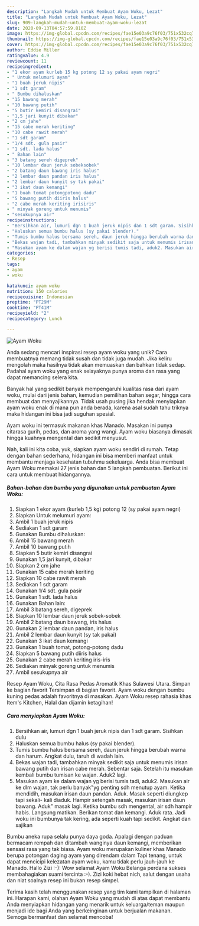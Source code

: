 ```yaml
---
description: "Langkah Mudah untuk Membuat Ayam Woku, Lezat"
title: "Langkah Mudah untuk Membuat Ayam Woku, Lezat"
slug: 909-langkah-mudah-untuk-membuat-ayam-woku-lezat
date: 2020-09-13T04:57:59.810Z
image: https://img-global.cpcdn.com/recipes/fae15e03a9c76f03/751x532cq70/ayam-woku-foto-resep-utama.jpg
thumbnail: https://img-global.cpcdn.com/recipes/fae15e03a9c76f03/751x532cq70/ayam-woku-foto-resep-utama.jpg
cover: https://img-global.cpcdn.com/recipes/fae15e03a9c76f03/751x532cq70/ayam-woku-foto-resep-utama.jpg
author: Eddie Miller
ratingvalue: 4.9
reviewcount: 11
recipeingredient:
- "1 ekor ayam kurleb 15 kg potong 12 sy pakai ayam negri"
- " Untuk melumuri ayam"
- "1 buah jeruk nipis"
- "1 sdt garam"
- " Bumbu dihaluskan"
- "15 bawang merah"
- "10 bawang putih"
- "5 butir kemiri disangrai"
- "1,5 jari kunyit dibakar"
- "2 cm jahe"
- "15 cabe merah keriting"
- "10 cabe rawit merah"
- "1 sdt garam"
- "1/4 sdt. gula pasir"
- "1 sdt. lada halus"
- " Bahan lain"
- "3 batang sereh digeprek"
- "10 lembar daun jeruk sobeksobek"
- "2 batang daun bawang iris halus"
- "2 lembar daun pandan iris halus"
- "2 lembar daun kunyit sy tak pakai"
- "3 ikat daun kemangi"
- "1 buah tomat potongpotong dadu"
- "5 bawang putih diiris halus"
- "2 cabe merah keriting irisiris"
- " minyak goreng untuk menumis"
- "sesukupnya air"
recipeinstructions:
- "Bersihkan air, lumuri dgn 1 buah jeruk nipis dan 1 sdt garam. Sisihkan dulu"
- "Haluskan semua bumbu halus (sy pakai blender)."
- "Tumis bumbu halus bersama sereh, daun jeruk hingga berubah warna dan harum. Angkat dulu, taruh di wadah lain."
- "Bekas wajan tadi, tambahkan minyak sedikit saja untuk menumis irisan bawang putih dan irisan cabe merah. Sebentar saja. Setelah itu masukan kembali bumbu tumisan ke wajan. Aduk2 lagi."
- "Masukan ayam ke dalam wajan yg berisi tumis tadi, aduk2. Masukan air ke dlm wajan, tak perlu banyak&#34;yg penting sdh menutup ayam. Ketika mendidih, masukan irisan daun pandan. Aduk. Masak seperti diungkep tapi sekali- kali diaduk. Hampir setengah masak, masukan irisan daun bawang. Aduk&#34; masak lagi. Ketika bumbu sdh mengental, air sdh hampir habis. Langsung matikan. Berikan tomat dan kemangi. Aduk rata. Jadi woku ini bumbunya tak kering, ada seperti kuah tapi sedikit. Angkat dan sajikan"
categories:
- Resep
tags:
- ayam
- woku

katakunci: ayam woku 
nutrition: 150 calories
recipecuisine: Indonesian
preptime: "PT29M"
cooktime: "PT41M"
recipeyield: "2"
recipecategory: Lunch

---
```



![Ayam Woku](https://img-global.cpcdn.com/recipes/fae15e03a9c76f03/751x532cq70/ayam-woku-foto-resep-utama.jpg)

Anda sedang mencari inspirasi resep ayam woku yang unik? Cara membuatnya memang tidak susah dan tidak juga mudah. Jika keliru mengolah maka hasilnya tidak akan memuaskan dan bahkan tidak sedap. Padahal ayam woku yang enak selayaknya punya aroma dan rasa yang dapat memancing selera kita.

Banyak hal yang sedikit banyak mempengaruhi kualitas rasa dari ayam woku, mulai dari jenis bahan, kemudian pemilihan bahan segar, hingga cara membuat dan menyajikannya. Tidak usah pusing jika hendak menyiapkan ayam woku enak di mana pun anda berada, karena asal sudah tahu triknya maka hidangan ini bisa jadi suguhan spesial.

Ayam woku ini termasuk makanan khas Manado. Masakan ini punya citarasa gurih, pedas, dan aroma yang wangi. Ayam woku biasanya dimasak hingga kuahnya mengental dan sedikit menyusut.


Nah, kali ini kita coba, yuk, siapkan ayam woku sendiri di rumah. Tetap dengan bahan sederhana, hidangan ini bisa memberi manfaat untuk membantu menjaga kesehatan tubuhmu sekeluarga. Anda bisa membuat Ayam Woku memakai 27 jenis bahan dan 5 langkah pembuatan. Berikut ini cara untuk membuat hidangannya.

<!--inarticleads1-->

##### Bahan-bahan dan bumbu yang digunakan untuk pembuatan Ayam Woku:

1. Siapkan 1 ekor ayam (kurleb 1,5 kg) potong 12 (sy pakai ayam negri)
1. Siapkan  Untuk melumuri ayam:
1. Ambil 1 buah jeruk nipis
1. Sediakan 1 sdt garam
1. Gunakan  Bumbu dihaluskan:
1. Ambil 15 bawang merah
1. Ambil 10 bawang putih
1. Siapkan 5 butir kemiri disangrai
1. Gunakan 1,5 jari kunyit, dibakar
1. Siapkan 2 cm jahe
1. Gunakan 15 cabe merah keriting
1. Siapkan 10 cabe rawit merah
1. Sediakan 1 sdt garam
1. Gunakan 1/4 sdt. gula pasir
1. Gunakan 1 sdt. lada halus
1. Gunakan  Bahan lain:
1. Ambil 3 batang sereh, digeprek
1. Siapkan 10 lembar daun jeruk sobek-sobek
1. Ambil 2 batang daun bawang, iris halus
1. Gunakan 2 lembar daun pandan, iris halus
1. Ambil 2 lembar daun kunyit (sy tak pakai)
1. Gunakan 3 ikat daun kemangi
1. Gunakan 1 buah tomat, potong-potong dadu
1. Siapkan 5 bawang putih diiris halus
1. Gunakan 2 cabe merah keriting iris-iris
1. Sediakan  minyak goreng untuk menumis
1. Ambil sesukupnya air


Resep Ayam Woku, Cita Rasa Pedas Aromatik Khas Sulawesi Utara. Simpan ke bagian favorit Tersimpan di bagian favorit. Ayam woku dengan bumbu kuning pedas adalah favoritnya di masakan. Ayam Woku resep rahasia khas Item&#39;s Kitchen, Halal dan dijamin ketagihan! 

<!--inarticleads2-->

##### Cara menyiapkan Ayam Woku:

1. Bersihkan air, lumuri dgn 1 buah jeruk nipis dan 1 sdt garam. Sisihkan dulu
1. Haluskan semua bumbu halus (sy pakai blender).
1. Tumis bumbu halus bersama sereh, daun jeruk hingga berubah warna dan harum. Angkat dulu, taruh di wadah lain.
1. Bekas wajan tadi, tambahkan minyak sedikit saja untuk menumis irisan bawang putih dan irisan cabe merah. Sebentar saja. Setelah itu masukan kembali bumbu tumisan ke wajan. Aduk2 lagi.
1. Masukan ayam ke dalam wajan yg berisi tumis tadi, aduk2. Masukan air ke dlm wajan, tak perlu banyak&#34;yg penting sdh menutup ayam. Ketika mendidih, masukan irisan daun pandan. Aduk. Masak seperti diungkep tapi sekali- kali diaduk. Hampir setengah masak, masukan irisan daun bawang. Aduk&#34; masak lagi. Ketika bumbu sdh mengental, air sdh hampir habis. Langsung matikan. Berikan tomat dan kemangi. Aduk rata. Jadi woku ini bumbunya tak kering, ada seperti kuah tapi sedikit. Angkat dan sajikan


Bumbu aneka rupa selalu punya daya goda. Apalagi dengan paduan bermacam rempah dan ditambah wanginya daun kemangi, memberikan sensasi rasa yang tak biasa. Ayam woku merupakan kuliner khas Manado berupa potongan daging ayam yang direndam dalam Tapi tenang, untuk dapat mencicipi kelezatan ayam woku, kamu tidak perlu jauh-jauh ke Manado. Hallo Zizi :-): Wow selamat Ayam Woku Belanga perdana sukses membahagiakan suami tercinta :-). Zizi koki hebat nich, salut dengan usaha dan niat soalnya resep ini bukan resep simpel. 

Terima kasih telah menggunakan resep yang tim kami tampilkan di halaman ini. Harapan kami, olahan Ayam Woku yang mudah di atas dapat membantu Anda menyiapkan hidangan yang menarik untuk keluarga/teman maupun menjadi ide bagi Anda yang berkeinginan untuk berjualan makanan. Semoga bermanfaat dan selamat mencoba!
